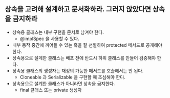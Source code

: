 ## 상속을 고려해 설계하고 문서화하라. 그러지 않았다면 상속을 금지하라

- 상속용 클래스는 내부 구현을 문서로 남겨야 한다.
  - @implSpec 을 사용할 수 있다.
- 내부 동작 중간에 끼어들 수 있는 훅을 잘 선별하여 protected 메서드로 공개해야 한다.
- 상속용으로 설계한 클래스는 배포 전에 반드시 하위 클래스를 만들어 검증해야 한다.
- 상속용 클래스의 생성자는 재정의 가능한 메서드를 호출해서는 안 된다.
  - Cloneable 과 Serializable 을 구현할 때 조심해야 한다.
- 상속용으로 설계한 클래스가 아니라면 상속을 금지한다.
  - final 클래스 또는 private 생성자